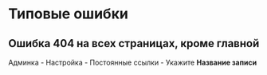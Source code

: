# Типовые ошибки

## Ошибка 404 на всех страницах, кроме главной

Админка - Настройка - Постоянные ссылки - Укажите **Название записи**